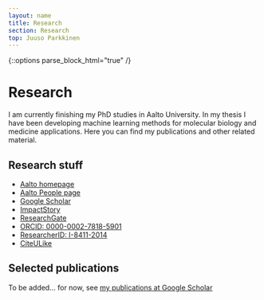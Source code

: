 ```yaml
---
layout: name
title: Research
section: Research
top: Juuso Parkkinen
---
```

<!-- This is for the Sections to work with kramdown -->
{::options parse_block_html="true" /}

Research
============

I am currently finishing my PhD studies in Aalto University. In my thesis I have been developing machine learning methods for molecular biology and medicine applications. Here you can find my publications and other related material.

## Research stuff
* [Aalto homepage](http://users.ics.aalto.fi/japarkki/)
* [Aalto People page](https://people.aalto.fi/index.html?language=english#juuso_parkkinen)
* [Google Scholar](http://scholar.google.com/citations?user=4d5VBfkAAAAJ)
* [ImpactStory](https://impactstory.org/JuusoParkkinen)
* [ResearchGate](https://www.researchgate.net/profile/Juuso_Parkkinen)
* [ORCID: 0000-0002-7818-5901](http://orcid.org/0000-0002-7818-5901)
* [ResearcherID: I-8411-2014](http://www.researcherid.com/rid/I-8411-2014)
* [CiteULike](http://www.citeulike.org/author/Parkkinen:Juuso)

<!-- Doesn't look good...
## Impact story profile
<iframe src="https://impactstory.org/embed/JuusoParkkinen" width="600" height="600"></iframe>
-->

## Selected publications

To be added... for now, see [my publications at Google Scholar](http://scholar.google.com/citations?user=4d5VBfkAAAAJ)




